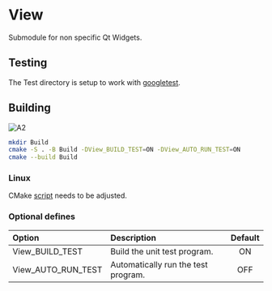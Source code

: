 # View

Submodule for non specific Qt Widgets.

## Testing

The Test directory is setup to work with [googletest](https://github.com/google/googletest).

## Building

![A2](https://github.com/chcly/Module.View/actions/workflows/build-windows.yml/badge.svg)

```sh
mkdir Build
cmake -S . -B Build -DView_BUILD_TEST=ON -DView_AUTO_RUN_TEST=ON
cmake --build Build
```

### Linux

CMake [script](https://github.com/chcly/CMakeModules/blob/master/ConfigureQt.cmake#L2) needs to be adjusted. 

### Optional defines

| Option                  | Description                                          | Default |
| :---------------------- | :--------------------------------------------------- | :-----: |
| View_BUILD_TEST         | Build the unit test program.                         |   ON    |
| View_AUTO_RUN_TEST      | Automatically run the test program.                  |   OFF   |
